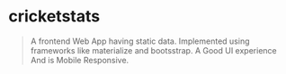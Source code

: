 # cricketstats
>A frontend Web App having static data. Implemented using frameworks like materialize and bootsstrap. A Good UI experience And is Mobile Responsive.
